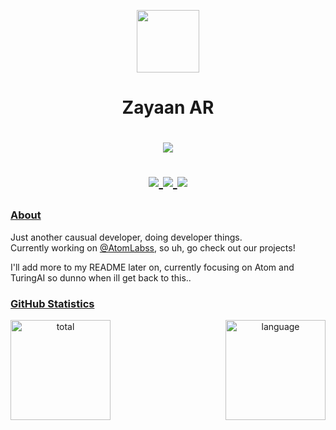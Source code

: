 <p align="center">
    <img width="100" src="https://avatars.githubusercontent.com/u/81559574?v=4" />
</p>

<h1 align="center">Zayaan AR</h1>

<h1 align="center">
    <p align="center">
        <a href="https://discord.com/users/823939421686071386">
            <img src="https://lanyard.cnrad.dev/api/823939421686071386" />
        </a>
    </p>
    <p align="center">
        <a href="https://github.com/userandaname">
            <img src="https://komarev.com/ghpvc/?username=userandaname&label=profile+views&color=orange" />
        </a>
        <a href="https://discord.gg/HnYfxmvrHJ">
            <img src="https://img.shields.io/discord/1252393773468745852?color=7489d5&logo=discord&logoColor=ffffff" />
        </a>
        <a href="https://github.com/AtomLabss/AtomWeb">
            <img src="https://img.shields.io/github/commit-activity/w/AtomLabss/AtomWeb?authorFilter=userandaname&logo=github&label=commit%20activity" />
        </a>
    </p>
</h1>

### [About](https://zayaanar.me)

Just another causual developer, doing developer things.
<br>
Currently working on [@AtomLabss](https://github.com/AtomLabss), so uh, go check out our projects!

I'll add more to my README later on, currently focusing on Atom and TuringAI so dunno when ill get back to this..

### [GitHub Statistics](https://github.com/userandaname)

<div align='center'>
    <img align='left' height='160' alt='total' src="https://github-readme-stats.vercel.app/api?username=userandaname&border_color=151515&bg_color=30,e96443,904e95&title_color=fff&text_color=fff" />
</div>

<div align='center'>
    <img align='right' height='160' alt='language' src="https://github-readme-stats.vercel.app/api/top-langs/?username=userandaname&layout=compact&theme=dark&border_color=151515&bg_color=30,e96443,904e95&title_color=fff&text_color=fff" />
</div>
